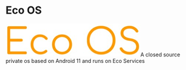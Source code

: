 # Eco OS
![alt text](https://github.com/CyberSafe-Labs/EcoOS/blob/main/IMG_20201120_211528.JPG?raw=true)A closed source private os based on Android 11 and runs on Eco Services
